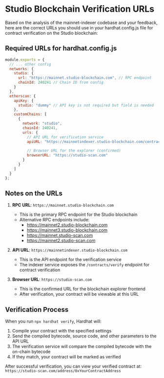 # Studio Blockchain Verification URLs

Based on the analysis of the mainnet-indexer codebase and your feedback, here are the correct URLs you should use in your hardhat.config.js file for contract verification on the Studio blockchain:

## Required URLs for hardhat.config.js

```javascript
module.exports = {
  // ... other config
  networks: {
    studio: {
      url: "https://mainnet.studio-blockchain.com", // RPC endpoint
      chainId: 240241 // Chain ID from config
    }
  },
  etherscan: {
    apiKey: {
      studio: "dummy" // API key is not required but field is needed
    },
    customChains: [
      {
        network: "studio",
        chainId: 240241,
        urls: {
          // API URL for verification service
          apiURL: "https://mainnetindexer.studio-blockchain.com/contracts/verify",
          
          // Browser URL for the explorer (confirmed)
          browserURL: "https://studio-scan.com"
        }
      }
    ]
  }
};
```

## Notes on the URLs

1. **RPC URL**: `https://mainnet.studio-blockchain.com`
   - This is the primary RPC endpoint for the Studio blockchain
   - Alternative RPC endpoints include:
     - https://mainnet2.studio-blockchain.com
     - https://mainnet3.studio-blockchain.com
     - https://mainnet.studio-scan.com
     - https://mainnet2.studio-scan.com

2. **API URL**: `https://mainnetindexer.studio-blockchain.com`
   - This is the API endpoint for the verification service
   - The indexer service exposes the `/contracts/verify` endpoint for contract verification

3. **Browser URL**: `https://studio-scan.com`
   - This is the confirmed URL for the blockchain explorer frontend
   - After verification, your contract will be viewable at this URL

## Verification Process

When you run `npx hardhat verify`, Hardhat will:

1. Compile your contract with the specified settings
2. Send the compiled bytecode, source code, and other parameters to the API URL
3. The verification service will compare the compiled bytecode with the on-chain bytecode
4. If they match, your contract will be marked as verified

After successful verification, you can view your verified contract at:
`https://studio-scan.com/address/0xYourContractAddress`

